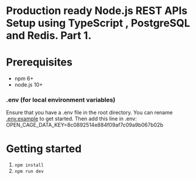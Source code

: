 # Production ready Node.js REST APIs Setup using TypeScript , PostgreSQL and Redis. Part 1.

# Prerequisites
* npm 6+
* node.js 10+

### .env (for local environment variables)

Ensure that you have a .env file in the root directory. You can rename [.env.example](/.env.example) to get started.
Then add this line in .env:
OPEN_CAGE_DATA_KEY=8c0892514e884f09af7c09a9b067b02b

# Getting started
1. ```npm install```
2. ```npm run dev```
